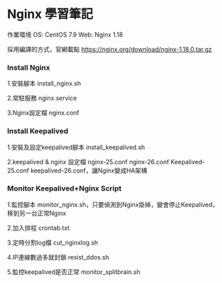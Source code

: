 # Nginx 學習筆記  

作業環境  OS: CentOS 7.9    Web: Nginx 1.18

採用編譯的方式，官網載點 https://nginx.org/download/nginx-1.18.0.tar.gz

### Install Nginx

1.安裝腳本 install_nginx.sh

2.常駐服務  nginx.service 

3.Nginx設定檔  nginx.conf

### Install Keepalived 

1.安裝及設定keepalived腳本 install_keepalived.sh

2.keepalived & nginx 設定檔   nginx-25.conf nginx-26.conf Keepalived-25.conf keepalived-26.conf，讓Nginx變成HA架構

### Monitor Keepalived+Nginx Script
    
1.監控腳本 monitor_nginx.sh，只要偵測到Nginx掛掉，變會停止Keepalived，移到另一台正常Nginx

2.加入排程 crontab.txt

3.定時分割log檔 cut_nginxlog.sh

4.IP連線數過多就封鎖 resist_ddos.sh

5.監控keepalived是否正常 monitor_splitbrain.sh

